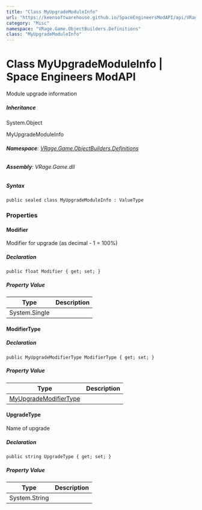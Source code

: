 ```yaml
---
title: "Class MyUpgradeModuleInfo"
url: "https://keensoftwarehouse.github.io/SpaceEngineersModAPI/api/VRage.Game.ObjectBuilders.Definitions.MyUpgradeModuleInfo.html"
category: "Misc"
namespace: "VRage.Game.ObjectBuilders.Definitions"
class: "MyUpgradeModuleInfo"
---
```


# Class MyUpgradeModuleInfo | Space Engineers ModAPI

Module upgrade information

##### Inheritance

System.Object

MyUpgradeModuleInfo

###### **Namespace**: [VRage.Game.ObjectBuilders.Definitions](https://keensoftwarehouse.github.io/SpaceEngineersModAPI/api/VRage.Game.ObjectBuilders.Definitions.html)

###### **Assembly**: VRage.Game.dll

##### Syntax

```
public sealed class MyUpgradeModuleInfo : ValueType
```

### Properties

#### Modifier

Modifier for upgrade (as decimal - 1 = 100%)

##### Declaration

```
public float Modifier { get; set; }
```

##### Property Value

| Type | Description |
| --- | --- |
| System.Single |     |

#### ModifierType

##### Declaration

```
public MyUpgradeModifierType ModifierType { get; set; }
```

##### Property Value

| Type | Description |
| --- | --- |
| [MyUpgradeModifierType](https://keensoftwarehouse.github.io/SpaceEngineersModAPI/api/VRage.Game.ObjectBuilders.Definitions.MyUpgradeModifierType.html) |     |

#### UpgradeType

Name of upgrade

##### Declaration

```
public string UpgradeType { get; set; }
```

##### Property Value

| Type | Description |
| --- | --- |
| System.String |     |